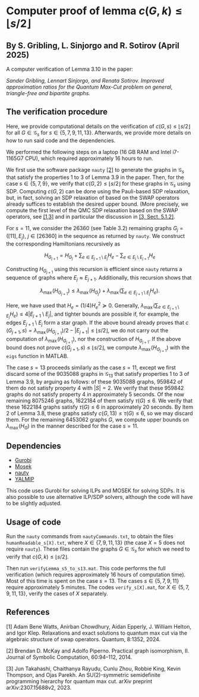 
# Computer proof of lemma $c(G,k) \leq \lfloor s/2 \rfloor$

## By S. Gribling, L. Sinjorgo and R. Sotirov (April 2025)
A computer verification of Lemma 3.10 in the paper:

*Sander Gribling, Lennart Sinjorgo, and Renata Sotirov. 
Improved approximation ratios for the Quantum Max-Cut problem on general, triangle-free and bipartite graphs.* 

## The verification procedure
Here, we provide computational details on the verification of $c(G,s) \leq \lfloor s /2 \rfloor$ for all $G \in \mathcal{G}_{s}$ for $s \in \{5,7,9,11,13\}$. Afterwards, we provide more details on how to run said code and the dependencies. 

We performed the following steps on a laptop (16 GB RAM and Intel i7-1165G7 CPU), which required approximately 16 hours to run. 

We first use the software package $\texttt{nauty}$ [[2]](#2) to generate the graphs in $\mathcal{G}_s$ that satisfy the properties 1 to 3 of Lemma 3.9 in the paper. Then, for the case $s \in \{5,7,9\}$, we verify that $c(G,2) \leq \lfloor s /2 \rfloor$ for these graphs in $\mathcal{G}_s$ using SDP. Computing $c(G,2)$ can be done using the Pauli-based SDP relaxation, but, in fact, solving an SDP relaxation of  based on the SWAP operators already suffices to establish the desired upper bound. (More precisely, we compute the first level of the QMC SDP relaxation based on the SWAP operators, see  [[1,3]](#1) and in particular the discussion in  [[3, Sect. 5.1.2]](#3).   

For $s = 11$, we consider the 26360 (see Table 3.2) remaining graphs $G_j = ([11],E_j)$, $j \in [26360]$ in the sequence as returned by $\texttt{nauty}$. We construct the corresponding Hamiltonians recursively as

$$H_{G_{j+1}} = H_{G_{j}} + \sum_{e \in E_{j+1} \setminus E_j} H_e - \sum_{e \in E_{j} \setminus E_{j+1}} H_e$$

Constructing $H_{G_{j+1}}$ using this recursion is efficient since $\texttt{nauty}$ returns a sequence of graphs where $E_j \approx E_{j+1}$. Additionally, this recursion shows that 

$$    \lambda_\mathrm{max}\!\left(H_{G_{j+1}}\right) \leq \lambda_\mathrm{max}\!\left(H_{G_{j}}\right) + \lambda_\mathrm{max}\!\left( \sum_{e \in E_{j+1} \setminus E_{j}} H_e \right).$$

Here, we have used that $H_e = (1/4)H_e^2 \succeq 0$. Generally, $\lambda_\mathrm{max}\!\left( \sum_{e \in E_{j+1} \setminus E_j} H_e \right) \leq 4 \left| E_{j+1} \setminus E_j \right|$, and tighter bounds are possible if, for example, the edges $E_{j+1} \setminus E_j$ form a star graph. If the above bound already proves that $c\! \left( G_{j+1},s \right) = \lambda_\mathrm{max} \! \left( H_{G_{j+1}}\right)/2 - | E_{j+1} | \leq \lfloor s /2 \rfloor$, we do not carry out the computation of $\lambda_\mathrm{max} \!\left( H_{G_{j+1}}\right)$, nor the construction of $H_{G_{j+1}}$.  If the above bound does not prove $c(G_{j+1},s) \leq \lfloor s /2 \rfloor$, we compute $\lambda_\mathrm{max} \! \left( H_{G_{j+1}}\right)$ with the $\texttt{eigs}$ function in MATLAB. 

The case $s = 13$ proceeds similarly as the case $s = 11$, except we first discard some of the 9035088 graphs in $\mathcal{G}_{13}$ that satisfy properties 1 to 3 of Lemma 3.9, by arguing as follows: of these 9035088 graphs, 959842 of them do not satisfy property 4 with $|S| = 2$. We verify that these 959842 graphs do not satisfy property 4 in approximately 5 seconds. Of the now remaining 8075246 graphs, 1622184 of them satisfy $\tau(G) \leq 6$. We verify that these 1622184 graphs satisfy $\tau(G) \leq 6$ in approximately 20 seconds. By Item 2 of Lemma 3.8, these graphs satisfy $c(G,13) \leq \tau(G) \leq 6$, so we may discard them. For the remaining 6453062 graphs $G$, we compute upper bounds on $\lambda_\mathrm{max} \!\left(H_G \right)$ in the manner described for the case $s = 11$.

## Dependencies
- [Gurobi](https://www.gurobi.com/)
- [Mosek](https://www.mosek.com/)
- [nauty](https://pallini.di.uniroma1.it/)
- [YALMIP](https://yalmip.github.io/)

This code uses Gurobi for solving ILPs and MOSEK for solving SDPs. It is also possible to use alternative ILP/SDP solvers, although the code will have to be slightly adjusted.

## Usage of code
Run the $\texttt{nauty}$ commands from $\texttt{nautyCommands.txt}$, to obtain the files $\texttt{humanReadable\_s[X].txt}$, where $X \in \{ 7,9,11,13\}$ (the case $X=5$ does not require $\texttt{nauty}$). These files contain the graphs $G \in  \mathcal{G}_s$ for which we need to verify that $c(G,k) \leq  \lfloor s/2  \rfloor$.

Then run $\texttt{verifyLemma\_s5\_to\_s13.mat}$. This code performs the full verification (which requires approximately 16 hours of computation time). Most of this time is spent on the case $s = 13$. The cases $s \in \{5,7,9,11\}$ require approximately 5 minutes. The codes $\texttt{verify\_s[X].mat}$, for $X \in \{5,7,9,11,13\}$, verify the cases of $X$ separately.

## References
<a id="1">[1]</a>  Adam Bene Watts, Anirban Chowdhury, Aidan Epperly, J. William Helton, and Igor
Klep. Relaxations and exact solutions to quantum max cut via the algebraic structure
of swap operators. Quantum, 8:1352, 2024.

<a id="2">[2]</a>  Brendan D. McKay and Adolfo Piperno. Practical graph isomorphism, II. Journal of
Symbolic Computation, 60:94–112, 2014.

<a id="3">[3]</a>  Jun Takahashi, Chaithanya Rayudu, Cunlu Zhou, Robbie King, Kevin Thompson, and
Ojas Parekh. An SU(2)-symmetric semidefinite programming hierarchy for quantum
max cut. arXiv preprint arXiv:2307.15688v2, 2023.

